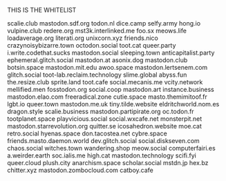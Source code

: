 THIS IS THE WHITELIST

scalie.club
mastodon.sdf.org
todon.nl
dice.camp
selfy.army
hong.io
vulpine.club
redere.org
mst3k.interlinked.me 
foo.sx 
meows.life 
loadaverage.org 
literati.org 
unixcorn.xyz 
friends.nico 
crazynoisybizarre.town 
octodon.social 
toot.cat 
queer.party
i.write.codethat.sucks
mastodon.social 
sleeping.town 
anticapitalist.party 
ephemeral.glitch.social 
mastodon.at 
asonix.dog 
mastodon.club 
botsin.space 
mastodon.mit.edu 
awoo.space 
mastodon.lertsenem.com 
glitch.social 
toot-lab.reclaim.technology 
slime.global 
abyss.fun
the.resize.club 
sprite.land
toot.cafe
social.mecanis.me 
vcity.network 
mellified.men 
fosstodon.org 
social.coop 
mastodon.art
instance.business
mastodon.elao.com
freeradical.zone
cutie.space 
masto.themimitoof.fr
lgbt.io
queer.town 
mastodon.me.uk 
tiny.tilde.website
eldritchworld.nom.es 
dragon.style 
scalie.business
mastodon.partipirate.org 
oc.todon.fr 
tootplanet.space 
playvicious.social
social.wxcafe.net 
monsterpit.net 
mastodon.starrevolution.org 
quitter.se 
icosahedron.website 
moe.cat
retro.social 
hyenas.space 
don.tacostea.net 
cybre.space
friends.masto.daemon.world
dev.glitch.social
social.diskseven.com
chaos.social 
witches.town
wandering.shop
meow.social 
computerfairi.es 
a.weirder.earth 
soc.ialis.me
high.cat 
mastodon.technology 
scifi.fyi 
queer.cloud
plush.city
anarchism.space 
scholar.social 
mstdn.jp
hex.bz 
chitter.xyz
mastodon.zombocloud.com
catboy.cafe 
